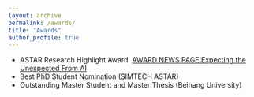 ```yaml
---
layout: archive
permalink: /awards/
title: "Awards"
author_profile: true
---
```


- ASTAR Research Highlight Award. [AWARD NEWS PAGE:Expecting the Unexpected From AI](https://research.a-star.edu.sg/articles/highlights/expecting-the-unexpected-from-ai/)
- Best PhD Student Nomination (SIMTECH ASTAR)
- Outstanding Master Student and Master Thesis (Beihang University)

